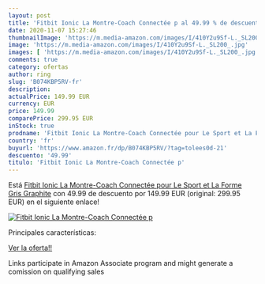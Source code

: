 ```yaml
---
layout: post
title: 'Fitbit Ionic La Montre-Coach Connectée p al 49.99 % de descuento'
date: 2020-11-07 15:27:46
thumbnailImage: 'https://m.media-amazon.com/images/I/410Y2u9Sf-L._SL200_.jpg'
image: 'https://m.media-amazon.com/images/I/410Y2u9Sf-L._SL200_.jpg'
images: [ 'https://m.media-amazon.com/images/I/410Y2u9Sf-L._SL200_.jpg' ]
comments: true
category: ofertas
author: ring
slug: 'B074KBP5RV-fr'
description:
actualPrice: 149.99 EUR
currency: EUR
price: 149.99
comparePrice: 299.95 EUR
inStock: true
prodname: 'Fitbit Ionic La Montre-Coach Connectée pour Le Sport et La Forme  Gris Graphite'
country: 'fr'
buyurl: 'https://www.amazon.fr/dp/B074KBP5RV/?tag=tolees0d-21'
descuento: '49.99'
titulo: 'Fitbit Ionic La Montre-Coach Connectée p'
---
```


Está [Fitbit Ionic La Montre-Coach Connectée pour Le Sport et La Forme  Gris Graphite](https://www.amazon.fr/dp/B074KBP5RV/?tag=tolees0d-21) con 49.99 de descuento por 149.99 EUR (original: 299.95 EUR) en el siguiente enlace!

[![Fitbit Ionic La Montre-Coach Connectée p](https://m.media-amazon.com/images/I/410Y2u9Sf-L._SL200_.jpg)](https://www.amazon.fr/dp/B074KBP5RV/?tag=tolees0d-21)

Principales características:


[Ver la oferta!!](https://www.amazon.fr/dp/B074KBP5RV/?tag=tolees0d-21)

Links participate in Amazon Associate program and might generate a comission on qualifying sales


